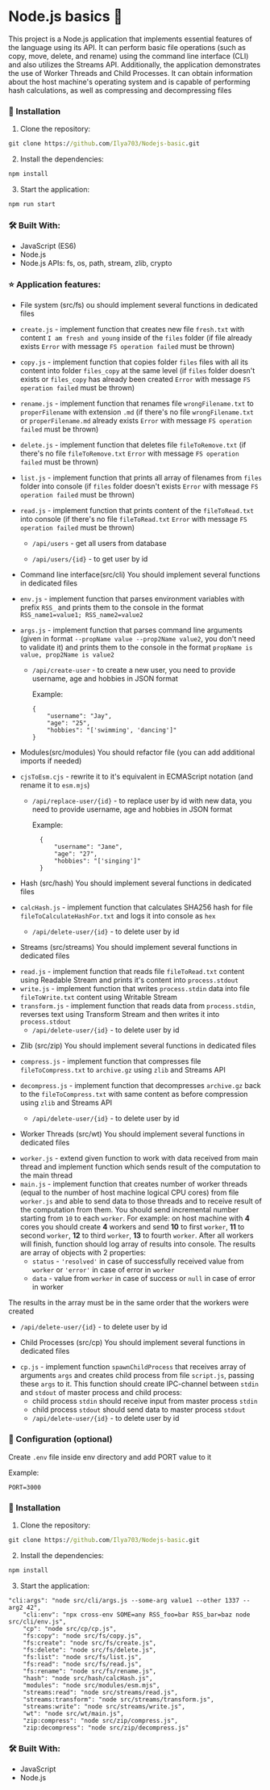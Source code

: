 # Node.js basics 📖

This project is a Node.js application that implements essential features of the language using its API. It can perform basic file operations (such as copy, move, delete, and rename) using the command line interface (CLI) and also utilizes the Streams API. Additionally, the application demonstrates the use of Worker Threads and Child Processes. It can obtain information about the host machine's operating system and is capable of performing hash calculations, as well as compressing and decompressing files

### 🚀 Installation

1. Clone the repository:

```cmd
git clone https://github.com/Ilya703/Nodejs-basic.git
```

2. Install the dependencies:

```cmd
npm install
```

3. Start the application:

```cmd
npm run start
```

### 🛠️ Built With:

* JavaScript (ES6)
* Node.js
* Node.js APIs: fs, os, path, stream, zlib, crypto

### ⭐ Application features: 

* File system (src/fs)
ou should implement several functions in dedicated files
- `create.js` - implement function that creates new file `fresh.txt` with content `I am fresh and young` inside of the `files` folder (if file already exists `Error` with message `FS operation failed` must be thrown)
- `copy.js` - implement function that copies folder `files` files with all its content into folder `files_copy` at the same level (if `files` folder doesn't exists or `files_copy` has already been created `Error` with message `FS operation failed` must be thrown)
- `rename.js` - implement function that renames file `wrongFilename.txt` to `properFilename` with extension `.md` (if there's no file `wrongFilename.txt` or `properFilename.md` already exists `Error` with message `FS operation failed` must be thrown)
- `delete.js` - implement function that deletes file `fileToRemove.txt` (if there's no file `fileToRemove.txt` `Error` with message `FS operation failed` must be thrown)
- `list.js` - implement function that prints all array of filenames from `files` folder into console (if `files` folder doesn't exists `Error` with message `FS operation failed` must be thrown)
- `read.js` - implement function that prints content of the `fileToRead.txt` into console (if there's no file `fileToRead.txt` `Error` with message `FS operation failed` must be thrown)

  * `/api/users` - get all users from database

  * `/api/users/{id}` -  to get user by id

* Command line interface(src/cli)
You should implement several functions in dedicated files

- `env.js` - implement function that parses environment variables with prefix `RSS_` and prints them to the console in the format `RSS_name1=value1; RSS_name2=value2`
- `args.js` - implement function that parses command line arguments (given in format `--propName value --prop2Name value2`, you don't need to validate it) and prints them to the console in the format `propName is value, prop2Name is value2`

  * `/api/create-user` - to create a new user, you need to provide username, age and hobbies in JSON format

    Example: 

    ```
    {
        "username": "Jay",
        "age": "25",
        "hobbies": "['swimming', 'dancing']"
    }
    ```

* Modules(src/modules)
You should refactor file (you can add additional imports if needed)

- `cjsToEsm.cjs` - rewrite it to it's equivalent in ECMAScript notation (and rename it to `esm.mjs`)

  * `/api/replace-user/{id}` - to replace user by id with new data, you need to provide username, age and hobbies in JSON format

    Example: 

    ```
      {
          "username": "Jane",
          "age": "27",
          "hobbies": "['singing']"
      }
     ```

* Hash (src/hash)
You should implement several functions in dedicated files

- `calcHash.js` - implement function that calculates SHA256 hash for file `fileToCalculateHashFor.txt` and logs it into console as `hex`

  * `/api/delete-user/{id}` -  to delete user by id
  
* Streams (src/streams)
You should implement several functions in dedicated files

- `read.js` - implement function that reads file `fileToRead.txt` content using Readable Stream and prints it's content into `process.stdout`
- `write.js` - implement function that writes `process.stdin` data into file `fileToWrite.txt` content using Writable Stream
- `transform.js` - implement function that reads data from `process.stdin`, reverses text using Transform Stream and then writes it into `process.stdout`
  * `/api/delete-user/{id}` -  to delete user by id
  
* Zlib (src/zip)
You should implement several functions in dedicated files

- `compress.js` - implement function that compresses file `fileToCompress.txt` to `archive.gz` using `zlib` and Streams API
- `decompress.js` - implement function that decompresses `archive.gz` back to the `fileToCompress.txt` with same content as before compression using `zlib` and Streams API

  * `/api/delete-user/{id}` -  to delete user by id
  
  
  
* Worker Threads (src/wt)
You should implement several functions in dedicated files

- `worker.js` - extend given function to work with data received from main thread and implement function which sends result of the computation to the main thread
- `main.js` - implement function that creates number of worker threads (equal to the number of host machine logical CPU cores) from file `worker.js` and able to send data to those threads and to receive result of the computation from them. You should send incremental number starting from `10` to each `worker`. For example: on host machine with **4** cores you should create **4** workers and send **10** to first `worker`, **11** to second `worker`, **12** to third `worker`, **13** to fourth `worker`. After all workers will finish, function should log array of results into console. The results are array of objects with 2 properties:
    - `status` - `'resolved'` in case of successfully received value from `worker` or `'error'` in case of error in `worker`
    - `data` - value from `worker` in case of success or `null` in case of error in worker  

The results in the array must be in the same order that the workers were created

  * `/api/delete-user/{id}` -  to delete user by id
  
  
* Child Processes (src/cp)
You should implement several functions in dedicated files

- `cp.js` - implement function `spawnChildProcess` that receives array of arguments `args` and creates child process from file `script.js`, passing these `args` to it. This function should create IPC-channel between `stdin` and `stdout` of master process and child process:
    - child process `stdin` should receive input from master process `stdin`
    - child process `stdout` should send data to master process `stdout`
  * `/api/delete-user/{id}` -  to delete user by id
  

### 🔑 Configuration (optional)

Create `.env` file inside env directory and add PORT value to it

Example:

```
PORT=3000
```

### 🚀 Installation

1. Clone the repository:

```cmd
git clone https://github.com/Ilya703/Nodejs-basic.git
```

2. Install the dependencies:

```cmd
npm install
```

3. Start the application:

```
"cli:args": "node src/cli/args.js --some-arg value1 --other 1337 --arg2 42",
    "cli:env": "npx cross-env SOME=any RSS_foo=bar RSS_bar=baz node src/cli/env.js",
    "cp": "node src/cp/cp.js",
    "fs:copy": "node src/fs/copy.js",
    "fs:create": "node src/fs/create.js",
    "fs:delete": "node src/fs/delete.js",
    "fs:list": "node src/fs/list.js",
    "fs:read": "node src/fs/read.js",
    "fs:rename": "node src/fs/rename.js",
    "hash": "node src/hash/calcHash.js",
    "modules": "node src/modules/esm.mjs",
    "streams:read": "node src/streams/read.js",
    "streams:transform": "node src/streams/transform.js",
    "streams:write": "node src/streams/write.js",
    "wt": "node src/wt/main.js",
    "zip:compress": "node src/zip/compress.js",
    "zip:decompress": "node src/zip/decompress.js"
```

### 🛠️ Built With:

* JavaScript
* Node.js
